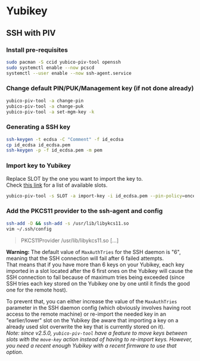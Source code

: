 # Yubikey

## SSH with PIV

### Install pre-requisites

```bash
sudo pacman -S ccid yubico-piv-tool openssh
sudo systemctl enable --now pcscd
systemctl --user enable --now ssh-agent.service
```

### Change default PIN/PUK/Management key (if not done already)

```bash
yubico-piv-tool -a change-pin
yubico-piv-tool -a change-puk
yubico-piv-tool -a set-mgm-key -k
```

### Generating a SSH key

```bash
ssh-keygen -t ecdsa -C "Comment" -f id_ecdsa
cp id_ecdsa id_ecdsa.pem
ssh-keygen -p -f id_ecdsa.pem -m pem
```

### Import key to Yubikey

Replace SLOT by the one you want to import the key to.  
Check [this link](https://docs.yubico.com/yesdk/users-manual/application-piv/slots.html) for a list of available slots.

```bash
yubico-piv-tool -s SLOT -a import-key -i id_ecdsa.pem --pin-policy=once --touch-policy=cached -k
```

### Add the PKCS11 provider to the ssh-agent and config

```bash
ssh-add -D && ssh-add -s /usr/lib/libykcs11.so
vim ~/.ssh/config
```

> PKCS11Provider /usr/lib/libykcs11.so
> [...]  

**Warning:** The default value of `MaxAuthTries` for the SSH daemon is "6", meaning that the SSH connection will fail after 6 failed attempts.  
That means that if you have more than 6 keys on your Yubikey, each key imported in a slot located after the 6 first ones on the Yubikey will cause the SSH connection to fail because of maximum tries being exceeded (since SSH tries each key stored on the Yubikey one by one until it finds the good one for the remote host).

To prevent that, you can either increase the value of the `MaxAuthTries` parameter in the SSH daemon config (which obviously involves having root access to the remote machine) or re-import the needed key in an "earlier/lower" slot on the Yubikey (be aware that importing a key on a already used slot overwrite the key that is currently stored on it).  
*Note: since v2.5.0, `yubico-piv-tool` have a feature to move keys between slots with the `move-key` action instead of having to re-import keys. However, you need a recent enough Yubikey with a recent firmware to use that option.*
